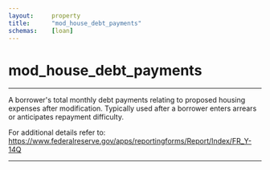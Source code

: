 ```yaml
---
layout:     property
title:      "mod_house_debt_payments"
schemas:    [loan]
---
```


# mod_house_debt_payments

---

A borrower's total monthly debt payments relating to proposed housing expenses after modification. Typically used after a borrower enters arrears or anticipates repayment difficulty.

For additional details refer to: https://www.federalreserve.gov/apps/reportingforms/Report/Index/FR_Y-14Q

--- 